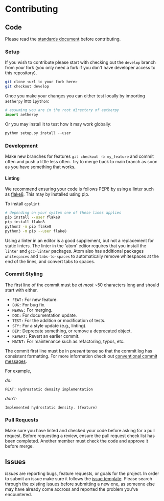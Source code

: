 Contributing
============

Code
----

Please read the [standards document](doc/design/standards) before
contributing.

### Setup

If you wish to contribute please start with checking out the `develop` branch
from your fork (you only need a fork if you don't have developer access to this
repository).

```sh
git clone <url to your fork here>
git checkout develop
```

Once you make your changes you can either test locally by importing `aetherpy`
into `ipython`:

```python
# assuming you are in the root directory of aetherpy
import aetherpy
```

Or you may install it to test how it may work globally:

```python
python setup.py install --user
```

### Development

Make new branches for features `git checkout -b my_feature` and commit often
and push a little less often. Try to merge back to main branch as soon as
you have something that works.

#### Linting

We recommend ensuring your code is follows PEP8 by using a linter such as
[flake8](https://flake8.pycqa.org/en/latest/).  This may by installed using pip.

To install `cpplint`

```sh
# depending on your system one of these lines applies
pip install --user flake8
pip install flake8
python3 -m pip flake8
python3 -m pip --user flake8
```

Using a linter in an editor is a good supplement, but not a replacement for
static linters.  The linter in the 'atom' editor requires that you install the
`linter` and `gcc-linter` packages.  Atom also has additional packages
`whitespaces` and `tabs-to-spaces` to automatically remove whitespaces at the
end of the lines, and convert tabs to spaces.

### Commit Styling

The first line of the commit must be *at most* ~50 characters long and
should start with either.

- `FEAT:` For new feature.
- `BUG:` For bug fix.
- `MERGE:` For merging.
- `DOC:` For documentation update.
- `TEST:` For the addition or modification of tests.
- `STY:` For a style update (e.g., linting).
- `DEP:` Deprecate something, or remove a deprecated object.
- `REVERT:` Revert an earlier commit.
- `MAINT:` For maintenance such as refactoring, typos, etc.

The commit first line must be in *present* tense so that the commit log has
consistent formatting. For more information check out [conventional commit
messages](https://www.conventionalcommits.org/en/v1.0.0/).

For example,

*do:*

```
FEAT: Hydrostatic density implementation
```

*don't:*

```
Implemented hydrostatic density. (feature)
```

### Pull Requests

Make sure you have linted and checked your code before asking for a pull
request. Before requesting a review, ensure the pull request check list has
been completed.  Another member must check the code and approve it before merge.

Issues
------

*Issues* are reporting bugs, feature requests, or goals for the project. In
order to submit an issue make sure it follows the [issue
template](.github/ISSUE_TEMPLATE).  Please search through the existing issues
before submitting a new one, as someone else may have already come accross and
reported the problem you've encountered.
